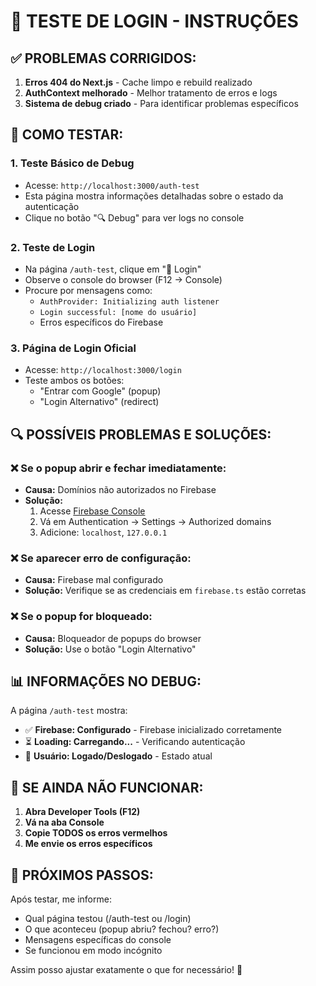 # 🔑 TESTE DE LOGIN - INSTRUÇÕES

## ✅ PROBLEMAS CORRIGIDOS:

1. **Erros 404 do Next.js** - Cache limpo e rebuild realizado
2. **AuthContext melhorado** - Melhor tratamento de erros e logs
3. **Sistema de debug criado** - Para identificar problemas específicos

## 🧪 COMO TESTAR:

### 1. **Teste Básico de Debug**
- Acesse: `http://localhost:3000/auth-test`
- Esta página mostra informações detalhadas sobre o estado da autenticação
- Clique no botão "🔍 Debug" para ver logs no console

### 2. **Teste de Login**
- Na página `/auth-test`, clique em "🔑 Login"
- Observe o console do browser (F12 → Console)
- Procure por mensagens como:
  - `AuthProvider: Initializing auth listener`
  - `Login successful: [nome do usuário]`
  - Erros específicos do Firebase

### 3. **Página de Login Oficial**
- Acesse: `http://localhost:3000/login`
- Teste ambos os botões:
  - "Entrar com Google" (popup)
  - "Login Alternativo" (redirect)

## 🔍 POSSÍVEIS PROBLEMAS E SOLUÇÕES:

### ❌ **Se o popup abrir e fechar imediatamente:**
- **Causa:** Domínios não autorizados no Firebase
- **Solução:** 
  1. Acesse [Firebase Console](https://console.firebase.google.com)
  2. Vá em Authentication → Settings → Authorized domains
  3. Adicione: `localhost`, `127.0.0.1`

### ❌ **Se aparecer erro de configuração:**
- **Causa:** Firebase mal configurado
- **Solução:** Verifique se as credenciais em `firebase.ts` estão corretas

### ❌ **Se o popup for bloqueado:**
- **Causa:** Bloqueador de popups do browser
- **Solução:** Use o botão "Login Alternativo"

## 📊 **INFORMAÇÕES NO DEBUG:**

A página `/auth-test` mostra:
- ✅ **Firebase: Configurado** - Firebase inicializado corretamente
- ⏳ **Loading: Carregando...** - Verificando autenticação
- 👤 **Usuário: Logado/Deslogado** - Estado atual

## 🚨 **SE AINDA NÃO FUNCIONAR:**

1. **Abra Developer Tools (F12)**
2. **Vá na aba Console**
3. **Copie TODOS os erros vermelhos**
4. **Me envie os erros específicos**

## 🎯 **PRÓXIMOS PASSOS:**

Após testar, me informe:
- Qual página testou (/auth-test ou /login)
- O que aconteceu (popup abriu? fechou? erro?)
- Mensagens específicas do console
- Se funcionou em modo incógnito

Assim posso ajustar exatamente o que for necessário! 🚀